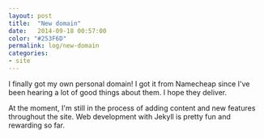 ```yaml
---
layout: post
title:  "New domain"
date:   2014-09-18 00:57:00
color: "#253F6D"
permalink: log/new-domain
categories:
- site
---
```


I finally got my own personal domain! I got it from Namecheap since I've been hearing a lot of good things about them. I hope
they deliver.

At the moment, I'm still in the process of adding content and new features throughout the site. Web development with Jekyll is
pretty fun and rewarding so far.